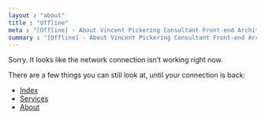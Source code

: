 ```yaml
---
layout : "about"
title : "Offline"
meta : "[Offline] - About Vincent Pickering Consultant Front-end Architect and Developer"
summary : "[Offline] - About Vincent Pickering Consultant Front-end Architect and Developer"
---
```


Sorry. It looks like the network connection isn’t working right now.

There are a few things you can still look at, until your connection is back:

- [Index]({{site.url}})
- [Services]({{site.url}}/services)
- [About]({{site.url}}/about)
